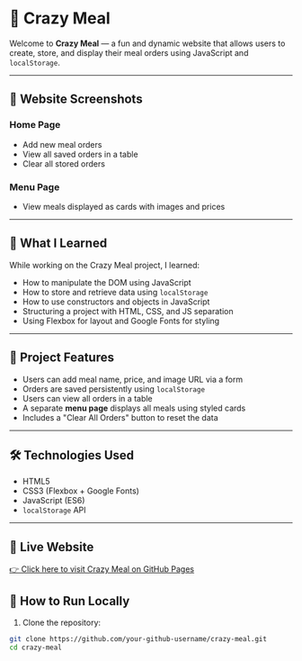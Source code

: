 # 🍔 Crazy Meal

Welcome to **Crazy Meal** — a fun and dynamic website that allows users to create, store, and display their meal orders using JavaScript and `localStorage`.

---

## 📸 Website Screenshots

### Home Page
- Add new meal orders
- View all saved orders in a table
- Clear all stored orders

### Menu Page
- View meals displayed as cards with images and prices

---

## 🧠 What I Learned

While working on the Crazy Meal project, I learned:

- How to manipulate the DOM using JavaScript
- How to store and retrieve data using `localStorage`
- How to use constructors and objects in JavaScript
- Structuring a project with HTML, CSS, and JS separation
- Using Flexbox for layout and Google Fonts for styling

---

## 🎯 Project Features

- Users can add meal name, price, and image URL via a form
- Orders are saved persistently using `localStorage`
- Users can view all orders in a table
- A separate **menu page** displays all meals using styled cards
- Includes a "Clear All Orders" button to reset the data

---

## 🛠️ Technologies Used

- HTML5
- CSS3 (Flexbox + Google Fonts)
- JavaScript (ES6)
- `localStorage` API

---

## 🔗 Live Website

[👉 Click here to visit Crazy Meal on GitHub Pages](https://areen-118.github.io/crazy-meal/
)

## 🚀 How to Run Locally

1. Clone the repository:

```bash
git clone https://github.com/your-github-username/crazy-meal.git
cd crazy-meal
